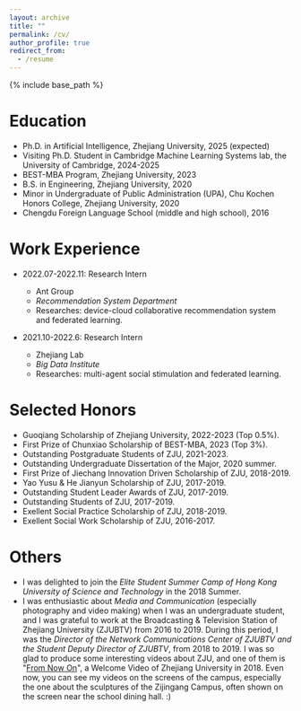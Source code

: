 ```yaml
---
layout: archive
title: ""
permalink: /cv/
author_profile: true
redirect_from:
  - /resume
---
```


{% include base_path %}

Education
======
* Ph.D. in Artificial Intelligence, Zhejiang University, 2025 (expected)
* Visiting Ph.D. Student in Cambridge Machine Learning Systems lab, the University of Cambridge, 2024-2025
* BEST-MBA Program, Zhejiang University, 2023
* B.S. in Engineering, Zhejiang University, 2020
* Minor in Undergraduate of Public Administration (UPA), Chu Kochen Honors College, Zhejiang University, 2020
* Chengdu Foreign Language School (middle and high school), 2016

Work Experience
======
* 2022.07-2022.11: Research Intern
  * Ant Group
  * _Recommendation System Department_
  * Researches: device-cloud collaborative recommendation system and federated learning.

* 2021.10-2022.6: Research Intern
  * Zhejiang Lab
  * _Big Data Institute_
  * Researches: multi-agent social stimulation and federated learning.
 
<!-- * 2021.7-2021.9: Research Intern
  * Huawei
  * _Noah's Ark Lab_
  * Researches: clustered federated learning and peer-to-peer federated learning. -->

Selected Honors
======
* Guoqiang Scholarship of Zhejiang University, 2022-2023 (Top 0.5%).
* First Prize of Chunxiao Scholarship of BEST-MBA, 2023 (Top 3%).
* Outstanding Postgraduate Students of ZJU, 2021-2023.
* Outstanding Undergraduate Dissertation of the Major, 2020 summer.
* First Prize of Jiechang Innovation Driven Scholarship of ZJU, 2018-2019.
* Yao Yusu & He Jianyun Scholarship of ZJU, 2017-2019.
* Outstanding Student Leader Awards of ZJU, 2017-2019.
* Outstanding Students of ZJU, 2017-2019.
* Exellent Social Practice Scholarship of ZJU, 2018-2019.
* Exellent Social Work Scholarship of ZJU, 2016-2017.

Others
======
* I was delighted to join the *Elite Student Summer Camp of Hong Kong University of Science and Technology* in the 2018 Summer.
* I was enthusiastic about *Media and Communication* (especially photography and video making) when I was an undergraduate student, and I was grateful to work at the Broadcasting & Television Station of Zhejiang University (ZJUBTV) from 2016 to 2019. During this period, I was the *Director of the Network Communications Center of ZJUBTV and the Student Deputy Director of ZJUBTV*, from 2018 to 2019. I was so glad to produce some interesting videos about ZJU, and one of them is "[From Now On](https://www.youtube.com/watch?v=tR443a5dTbI)", a Welcome Video of Zhejiang University in 2018. Even now, you can see my videos on the screens of the campus, especially the one about the sculptures of the Zijingang Campus, often shown on the screen near the school dining hall. :)
